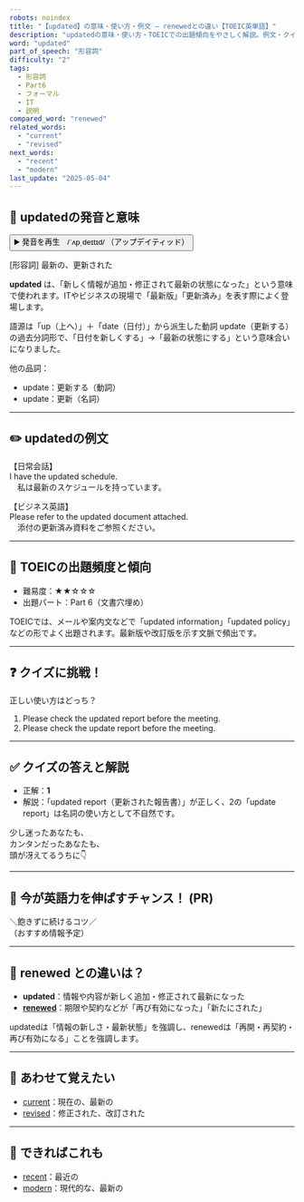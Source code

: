 ```yaml
---
robots: noindex
title: "【updated】の意味・使い方・例文 ― renewedとの違い【TOEIC英単語】"
description: "updatedの意味・使い方・TOEICでの出題傾向をやさしく解説。例文・クイズ付きでrenewedとの違いもわかりやすく学べます。"
word: "updated"
part_of_speech: "形容詞"
difficulty: "2"
tags:
  - 形容詞
  - Part6
  - フォーマル
  - IT
  - 説明
compared_word: "renewed"
related_words:
  - "current"
  - "revised"
next_words:
  - "recent"
  - "modern"
last_update: "2025-05-04"
---
```


## 🔰 updatedの発音と意味

<button class="play-audio" onclick="playTTS('updated')">
  <span class="play-audio-main">
    ▶️ 発音を再生　/ˈʌpˌdeɪtɪd/
  </span>
  <span class="play-audio-sub">
    （アップデイティッド）
  </span>
</button>

[形容詞] 最新の、更新された

**updated** は、「新しく情報が追加・修正されて最新の状態になった」という意味で使われます。ITやビジネスの現場で「最新版」「更新済み」を表す際によく登場します。

語源は「up（上へ）」＋「date（日付）」から派生した動詞 update（更新する）の過去分詞形で、「日付を新しくする」→「最新の状態にする」という意味合いになりました。

他の品詞：  
- update：更新する（動詞）
- update：更新（名詞）

---

## ✏️ updatedの例文

【日常会話】  
I have the updated schedule.  
　私は最新のスケジュールを持っています。

【ビジネス英語】  
Please refer to the updated document attached.  
　添付の更新済み資料をご参照ください。

---

## 🎯 TOEICの出題頻度と傾向

- 難易度：★★☆☆☆
- 出題パート：Part 6（文書穴埋め）

TOEICでは、メールや案内文などで「updated information」「updated policy」などの形でよく出題されます。最新版や改訂版を示す文脈で頻出です。

---

## ❓ クイズに挑戦！

正しい使い方はどっち？

1. Please check the updated report before the meeting.  
2. Please check the update report before the meeting.

---

## ✅ クイズの答えと解説

- 正解：**1**
- 解説：「updated report（更新された報告書）」が正しく、2の「update report」は名詞の使い方として不自然です。

少し迷ったあなたも、  
カンタンだったあなたも、  
頭が冴えてるうちに👇️

---

## 🚀 今が英語力を伸ばすチャンス！ (PR)

<div class="info-center">
＼飽きずに続けるコツ／<br>  
（おすすめ情報予定）
</div>

---

## 🤔  renewed との違いは？

- **updated**：情報や内容が新しく追加・修正されて最新になった
- **[renewed](/word/renewed/)**：期限や契約などが「再び有効になった」「新たにされた」

updatedは「情報の新しさ・最新状態」を強調し、renewedは「再開・再契約・再び有効になる」ことを強調します。

---

## 🧩 あわせて覚えたい

- [current](/word/current/)：現在の、最新の
- [revised](/word/revised/)：修正された、改訂された

---

## 📖 できればこれも

- [recent](/word/recent/)：最近の
- [modern](/word/modern/)：現代的な、最新の

<!-- cvid: aid08_bid27 -->
